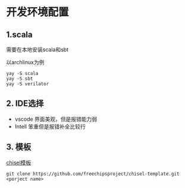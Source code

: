 # 开发环境配置

## 1.scala

需要在本地安装scala和sbt

以archlinux为例

```shell
yay -S scala
yay -S sbt
yay -S verilator
```


## 2. IDE选择

- vscode 界面美观，但是报错能力弱
- Intell 笨重但是报错补全比较行

## 3. 模板

[chisel模板](https://github.com/freechipsproject/chisel-template.git)

```shell
git clone https://github.com/freechipsproject/chisel-template.git <porject name>
```







